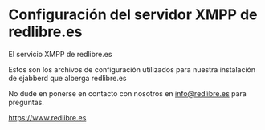 # Configuración del servidor XMPP de redlibre.es
El servicio XMPP de redlibre.es

Estos son los archivos de configuración utilizados para nuestra instalación de ejabberd que alberga redlibre.es

No dude en ponerse en contacto con nosotros en info@redlibre.es para preguntas.

https://www.redlibre.es

